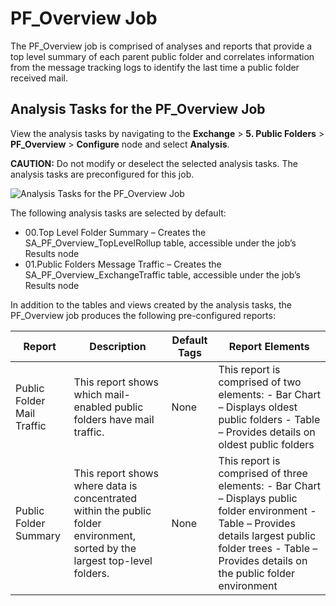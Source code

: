 # PF_Overview Job

The PF_Overview job is comprised of analyses and reports that provide a top level summary of each
parent public folder and correlates information from the message tracking logs to identify the last
time a public folder received mail.

## Analysis Tasks for the PF_Overview Job

View the analysis tasks by navigating to the **Exchange** > **5. Public Folders** >
**PF_Overview** > **Configure** node and select **Analysis**.

**CAUTION:** Do not modify or deselect the selected analysis tasks. The analysis tasks are
preconfigured for this job.

![Analysis Tasks for the PF_Overview Job](/img/product_docs/accessanalyzer/12.0/solutions/exchange/publicfolders/overviewanalysis.webp)

The following analysis tasks are selected by default:

- 00.Top Level Folder Summary – Creates the SA_PF_Overview_TopLevelRollup table, accessible under
  the job’s Results node
- 01.Public Folders Message Traffic – Creates the SA_PF_Overview_ExchangeTraffic table, accessible
  under the job’s Results node

In addition to the tables and views created by the analysis tasks, the PF_Overview job produces the
following pre-configured reports:

| Report                     | Description                                                                                                                 | Default Tags | Report Elements                                                                                                                                                                                                 |
| -------------------------- | --------------------------------------------------------------------------------------------------------------------------- | ------------ | --------------------------------------------------------------------------------------------------------------------------------------------------------------------------------------------------------------- |
| Public Folder Mail Traffic | This report shows which mail-enabled public folders have mail traffic.                                                      | None         | This report is comprised of two elements: - Bar Chart – Displays oldest public folders - Table – Provides details on oldest public folders                                                                      |
| Public Folder Summary      | This report shows where data is concentrated within the public folder environment, sorted by the largest top-level folders. | None         | This report is comprised of three elements: - Bar Chart – Displays public folder environment - Table – Provides details largest public folder trees - Table – Provides details on the public folder environment |
